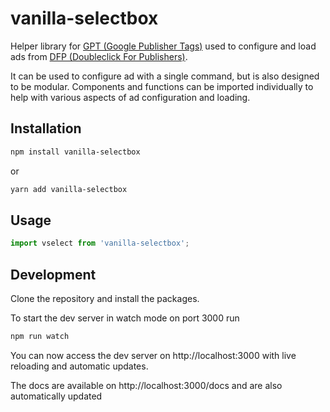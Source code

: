 # vanilla-selectbox

Helper library for [GPT (Google Publisher Tags)](https://developers.google.com/doubleclick-gpt/reference) used to configure and load ads from [DFP (Doubleclick For Publishers)](https://support.google.com/dfp_premium).

It can be used to configure ad with a single command, but is also designed to be modular. Components and functions can be imported individually to help with various aspects of ad configuration and loading.

## Installation

```bash
npm install vanilla-selectbox
```

or

```bash
yarn add vanilla-selectbox
```

## Usage

```javascript
import vselect from 'vanilla-selectbox';
```

## Development

Clone the repository and install the packages.

To start the dev server in watch mode on port 3000 run

```bash
npm run watch
```

You can now access the dev server on http://localhost:3000 with live reloading and automatic updates.

The docs are available on http://localhost:3000/docs and are also automatically updated
